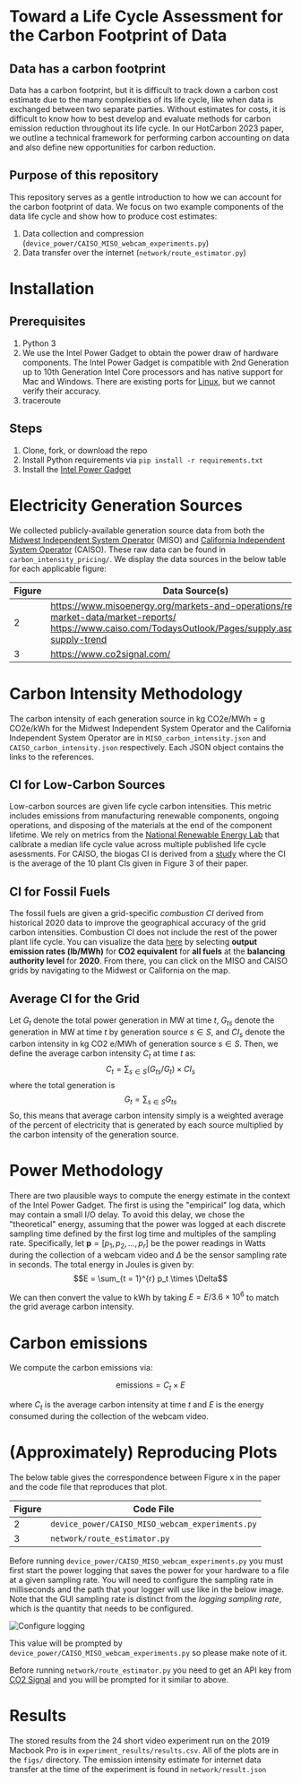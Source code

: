 # Toward a Life Cycle Assessment for the Carbon Footprint of Data
## Data has a carbon footprint
Data has a carbon footprint, but it is difficult to track down a carbon cost estimate due to the many complexities of its life cycle, like when data is exchanged between two separate parties. Without estimates for costs, it is difficult to know how to best develop and evaluate methods for carbon emission reduction throughout its life cycle. In our HotCarbon 2023 paper, we outline a technical framework for performing carbon accounting on data and also define new opportunities for carbon reduction.

## Purpose of this repository
This repository serves as a gentle introduction to how we can account for the carbon footprint of data. We focus on two example components of the data life cycle and show how to produce cost estimates: 
1. Data collection and compression (`device_power/CAISO_MISO_webcam_experiments.py`)
2. Data transfer over the internet (`network/route_estimator.py`)

# Installation
## Prerequisites
1. Python 3
2. We use the Intel Power Gadget to obtain the power draw of hardware components. The Intel Power Gadget is compatible with 2nd Generation up to 10th Generation Intel Core processors and has native support for Mac and Windows. There are existing ports for [Linux](https://github.com/vitillo/power_gadget), but we cannot verify their accuracy. 
3. traceroute 

## Steps
1. Clone, fork, or download the repo
2. Install Python requirements via `pip install -r requirements.txt`
3. Install the [Intel Power Gadget](https://www.intel.com/content/www/us/en/developer/articles/tool/power-gadget.html)

# Electricity Generation Sources
We collected publicly-available generation source data from both the [Midwest Independent System Operator](https://www.misoenergy.org/) (MISO) and [California Independent System Operator](https://www.caiso.com/Pages/default.aspx)
(CAISO). These raw data can be found in `carbon_intensity_pricing/`. We display the data sources in the below table for each applicable figure:

Figure        | Data Source(s)
------------- | -------------
2             | https://www.misoenergy.org/markets-and-operations/real-time--market-data/market-reports/ https://www.caiso.com/TodaysOutlook/Pages/supply.aspx#section-supply-trend
3             | https://www.co2signal.com/


# Carbon Intensity Methodology
The carbon intensity of each generation source in kg CO2e/MWh = g CO2e/kWh for the Midwest Independent System Operator and the California Independent System Operator are in `MISO_carbon_intensity.json` and `CAISO_carbon_intensity.json` respectively. Each JSON object contains the links to the references.

## CI for Low-Carbon Sources
Low-carbon sources are given life cycle carbon intensities. This metric includes emissions from manufacturing renewable components, ongoing operations, and disposing of the materials at the end of the component lifetime. We rely on metrics from the [National Renewable Energy Lab](https://www.nrel.gov/docs/fy21osti/80580.pdf) that calibrate a median life cycle value across multiple published life cycle asessments. For CAISO, the biogas CI is derived from a [study](https://onlinelibrary.wiley.com/doi/full/10.1002/elsc.201000073?casa_token=XonEKx8AkwgAAAAA%3APwu3O6k_tPFVCgStvsOudMk-JuxklWwq4WewR1xNd5KG2bQb2M6jldvV6NSDsf6saQm_DsINDgXXeuU) where the CI is the average of the 10 plant CIs given in Figure 3 of their paper. 

## CI for Fossil Fuels
The fossil fuels are given a grid-specific *combustion CI* derived from historical 2020 data to improve the geographical accuracy of the grid carbon intensities. Combustion CI does not include the rest of the power plant life cycle. You can visualize the data [here](https://www.epa.gov/egrid/data-explorer) by selecting **output emission rates (lb/MWh)** for **CO2 equivalent** for **all fuels** at the **balancing authority level** for **2020**. From there, you can click on the MISO and CAISO grids by navigating to the Midwest or California on the map. 

## Average CI for the Grid
Let $G_t$ denote the total power generation in MW at time $t$, $G_{ts}$ denote the generation in MW at time $t$ by generation source $s \in S$, and $CI_s$ denote the carbon intensity in kg CO2 e/MWh of generation source $s \in S$. Then, we define the average carbon intensity $C_t$ at time $t$ as: 
$$C_t = \sum_{s \in S} (G_{ts} / {G_t}) \times CI_s$$
where the total generation is
$$G_{t} = \sum_{s \in S} G_{ts}$$
So, this means that average carbon intensity simply is a weighted average of the percent of electricity that is generated by each source multiplied by the carbon intensity of the generation source.

# Power Methodology
There are two plausible ways to compute the energy estimate in the context of the Intel Power Gadget. The first is using the "empirical" log data, which may contain a small I/O delay. To avoid this delay, we chose the "theoretical" energy, assuming that the power was logged at each discrete sampling time defined by the first log time and multiples of the sampling rate. Specifically, let $\mathbf{p} = [p_1, p_2, \ldots, p_r]$ be the power readings in Watts during the collection of a webcam video and $\Delta$ be the sensor sampling rate in seconds. The total energy in Joules is given by:
$$E = \sum_{t = 1}^{r} p_t \times \Delta$$

We can then convert the value to kWh by taking $E = E / 3.6 \times 10^6$ to match the grid average carbon intensity.  

# Carbon emissions
We compute the carbon emissions via:

$$\mathrm{emissions} = C_t \times E$$

where $C_t$ is the average carbon intensity at time $t$ and $E$ is the energy consumed during the collection of the webcam video.


# (Approximately) Reproducing Plots
The below table gives the correspondence between Figure x in the paper and the code file that reproduces that plot. 

Figure        | Code File
------------- | -------------
2             | `device_power/CAISO_MISO_webcam_experiments.py`
3             | `network/route_estimator.py`

Before running `device_power/CAISO_MISO_webcam_experiments.py` you must first start the power logging that saves the power for your hardware to a file at a given sampling rate. You will need to configure the sampling rate in milliseconds and the path that your logger will use like in the below image. Note that the GUI sampling rate is distinct from the *logging sampling rate*, which is the quantity that needs to be configured.

![Configure logging](https://www.intel.com/content/dam/develop/external/us/en/images/options-184535.png)

This value will be prompted by `device_power/CAISO_MISO_webcam_experiments.py` so please make note of it.

Before running `network/route_estimator.py` you need to get an API key from [CO2 Signal](https://www.co2signal.com/) and you will be prompted for it similar to above. 

# Results
The stored results from the 24 short video experiment run on the 2019 Macbook Pro is in `experiment_results/results.csv`. All of the plots are in the `figs/` directory. The emission intensity estimate for internet data transfer at the time of the experiment is found in `network/result.json` 












